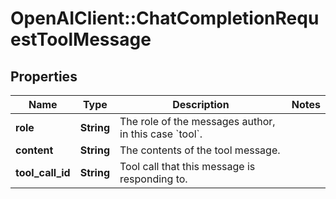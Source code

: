 # OpenAIClient::ChatCompletionRequestToolMessage

## Properties
Name | Type | Description | Notes
------------ | ------------- | ------------- | -------------
**role** | **String** | The role of the messages author, in this case &#x60;tool&#x60;. | 
**content** | **String** | The contents of the tool message. | 
**tool_call_id** | **String** | Tool call that this message is responding to. | 

